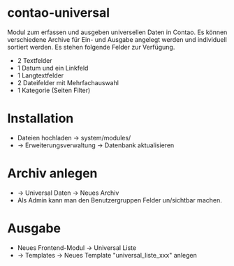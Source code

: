 contao-universal
================

Modul zum erfassen und ausgeben universellen Daten in Contao. Es können verschiedene Archive für Ein- und Ausgabe angelegt werden und individuell sortiert werden. Es stehen folgende Felder zur Verfügung.
- 2 Textfelder
- 1 Datum und ein Linkfeld
- 1 Langtextfelder
- 2 Dateifelder mit Mehrfachauswahl
- 1 Kategorie (Seiten Filter)


Installation
===
- Dateien hochladen -> system/modules/
- -> Erweiterungsverwaltung -> Datenbank aktualisieren

Archiv anlegen
===
- -> Universal Daten -> Neues Archiv
- Als Admin kann man den Benutzergruppen Felder un/sichtbar machen.

Ausgabe
===
- Neues Frontend-Modul -> Universal Liste
- -> Templates -> Neues Template "universal_liste_xxx" anlegen
 
